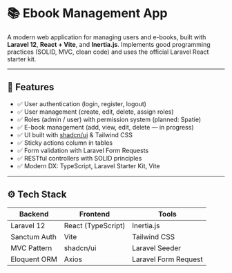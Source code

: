 # 📚 Ebook Management App

A modern web application for managing users and e-books, built with **Laravel 12**, **React + Vite**, and **Inertia.js**. Implements good programming practices (SOLID, MVC, clean code) and uses the official Laravel React starter kit.

---

## 🚀 Features

- ✅ User authentication (login, register, logout)
- ✅ User management (create, edit, delete, assign roles)
- ✅ Roles (admin / user) with permission system (planned: Spatie)
- ✅ E-book management (add, view, edit, delete — in progress)
- ✅ UI built with [shadcn/ui](https://ui.shadcn.com) & Tailwind CSS
- ✅ Sticky actions column in tables
- ✅ Form validation with Laravel Form Requests
- ✅ RESTful controllers with SOLID principles
- ✅ Modern DX: TypeScript, Laravel Starter Kit, Vite

---

## ⚙️ Tech Stack

| Backend        | Frontend        | Tools               |
|----------------|------------------|----------------------|
| Laravel 12     | React (TypeScript) | Inertia.js           |
| Sanctum Auth   | Vite              | Tailwind CSS         |
| MVC Pattern    | shadcn/ui         | Laravel Seeder       |
| Eloquent ORM   | Axios             | Laravel Form Request |
